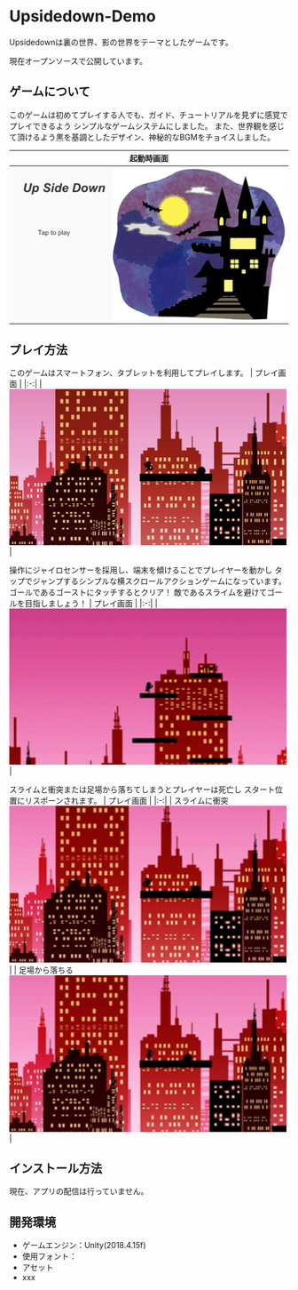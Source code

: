 # Upsidedown-Demo
Upsidedownは裏の世界、影の世界をテーマとしたゲームです。

現在オープンソースで公開しています。

## ゲームについて
このゲームは初めてプレイする人でも、ガイド、チュートリアルを見ずに感覚でプレイできるよう
シンプルなゲームシステムにしました。
また、世界観を感じて頂けるよう黒を基調としたデザイン、神秘的なBGMをチョイスしました。

| 起動時画面 |
|:-:|
|  <img width="500" alt="start" src="IMG_start.PNG">|

## プレイ方法
このゲームはスマートフォン、タブレットを利用してプレイします。
| プレイ画面 |
|:-:|
|  <img width="500" alt="play" src="IMG_play.PNG">|

操作にジャイロセンサーを採用し、端末を傾けることでプレイヤーを動かし
タップでジャンプするシンプルな横スクロールアクションゲームになっています。
ゴールであるゴーストにタッチするとクリア！
敵であるスライムを避けてゴールを目指しましょう！
| プレイ画面 |
|:-:|
|  <img width="500" alt="clear" src="https://github.com/Hiroaki246/Upsidedown/blob/master/Upsidedown-clear.gif">|

スライムと衝突または足場から落ちてしまうとプレイヤーは死亡し
スタート位置にリスポーンされます。
| プレイ画面 |
|:-:|
|  スライムに衝突
  <img width="500" alt="death1" src="https://github.com/Hiroaki246/Upsidedown/blob/master/Upsidedown-death001.gif">|
|  足場から落ちる
  <img width="500" alt="death2" src="https://github.com/Hiroaki246/Upsidedown/blob/master/Upsidedown-death002.gif">|

## インストール方法
現在、アプリの配信は行っていません。

## 開発環境
* ゲームエンジン：Unity(2018.4.15f)
* 使用フォント：
* アセット
 * xxx
